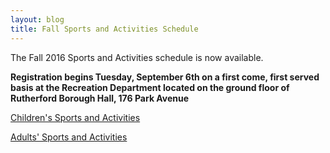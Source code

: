 ```yaml
---
layout: blog
title: Fall Sports and Activities Schedule
---
```


The Fall 2016 Sports and Activities schedule is now available. 

**Registration begins Tuesday, September 6th on a first come, first served basis at the Recreation Department located on the ground floor of Rutherford Borough Hall, 176 Park Avenue**

[Children's Sports and Activities](/departments/recreation/sports-and-activities/childrens-catalog/)

[Adults' Sports and Activities](/departments/recreation/sports-and-activities/adult-catalog/)
